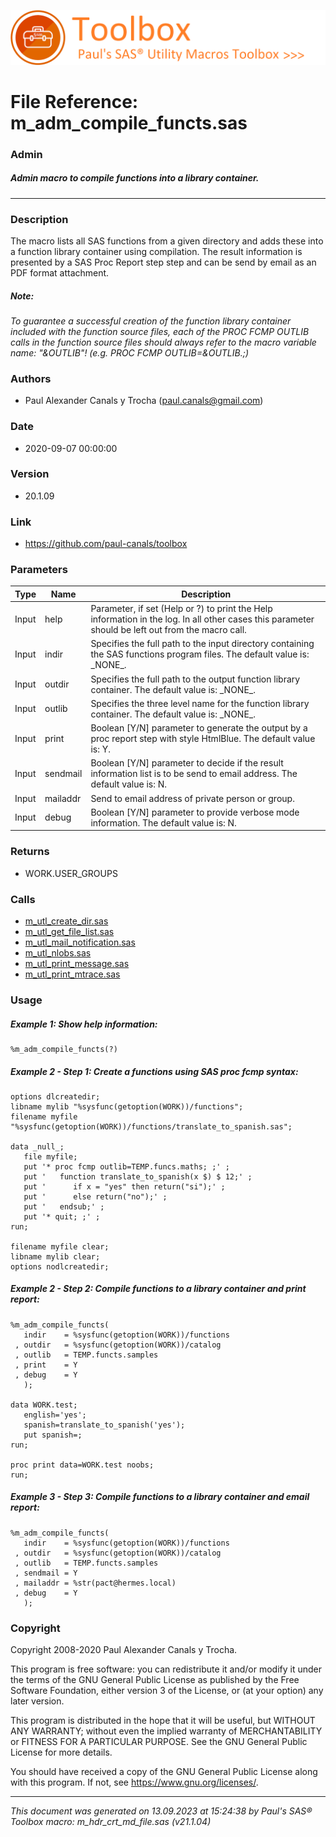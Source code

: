 ![../../misc/images/doc_banner.png](../../misc/images/doc_banner.png)
# 
# File Reference: m_adm_compile_functs.sas

### Admin

##### Admin macro to compile functions into a library container.

***

### Description
The macro lists all SAS functions from a given directory and adds these into a function library container using compilation. The result information is presented by a SAS Proc Report step step and can be send by email as an PDF format attachment.

##### *Note:*
*To guarantee a successful creation of the function library container included with the function source files, each of the PROC FCMP OUTLIB calls in the function source files should always refer to the macro variable name: "&OUTLIB"!
 (e.g. PROC FCMP OUTLIB=&OUTLIB.;)*

### Authors
* Paul Alexander Canals y Trocha (paul.canals@gmail.com)

### Date
* 2020-09-07 00:00:00

### Version
* 20.1.09

### Link
* https://github.com/paul-canals/toolbox

### Parameters
| Type | Name | Description |
| ---- | ---- | ----------- |
| Input | help | Parameter, if set (Help or ?) to print the Help information in the log. In all other cases this parameter should be left out from the macro call. |
| Input | indir | Specifies the full path to the input directory containing the SAS functions program files. The default value is: \_NONE\_. |
| Input | outdir | Specifies the full path to the output function library container. The default value is: \_NONE\_. |
| Input | outlib | Specifies the three level name for the function library container. The default value is: \_NONE\_. |
| Input | print | Boolean [Y/N] parameter to generate the output by a proc report step with style HtmlBlue. The default value is: Y. |
| Input | sendmail | Boolean [Y/N] parameter to decide if the result information list is to be send to email address. The default value is: N. |
| Input | mailaddr | Send to email address of private person or group. |
| Input | debug | Boolean [Y/N] parameter to provide verbose mode information. The default value is: N. |

### Returns
* WORK.USER_GROUPS

### Calls
* [m_utl_create_dir.sas](m_utl_create_dir.md)
* [m_utl_get_file_list.sas](m_utl_get_file_list.md)
* [m_utl_mail_notification.sas](m_utl_mail_notification.md)
* [m_utl_nlobs.sas](m_utl_nlobs.md)
* [m_utl_print_message.sas](m_utl_print_message.md)
* [m_utl_print_mtrace.sas](m_utl_print_mtrace.md)

### Usage

##### Example 1: Show help information:
```sas
%m_adm_compile_functs(?)
```

##### Example 2 - Step 1: Create a functions using SAS proc fcmp syntax:
```sas
options dlcreatedir;
libname mylib "%sysfunc(getoption(WORK))/functions";
filename myfile "%sysfunc(getoption(WORK))/functions/translate_to_spanish.sas";

data _null_;
   file myfile;
   put '* proc fcmp outlib=TEMP.funcs.maths; ;' ;
   put '   function translate_to_spanish(x $) $ 12;' ;
   put '      if x = "yes" then return("si");' ;
   put '      else return("no");' ;
   put '   endsub;' ;
   put '* quit; ;' ;
run;

filename myfile clear;
libname mylib clear;
options nodlcreatedir;
```

##### Example 2 - Step 2: Compile functions to a library container and print report:
```sas
%m_adm_compile_functs(
   indir    = %sysfunc(getoption(WORK))/functions
 , outdir   = %sysfunc(getoption(WORK))/catalog
 , outlib   = TEMP.functs.samples
 , print    = Y
 , debug    = Y
   );

data WORK.test;
   english='yes';
   spanish=translate_to_spanish('yes');
   put spanish=;
run;

proc print data=WORK.test noobs;
run;
```

##### Example 3 - Step 3: Compile functions to a library container and email report:
```sas
%m_adm_compile_functs(
   indir    = %sysfunc(getoption(WORK))/functions
 , outdir   = %sysfunc(getoption(WORK))/catalog
 , outlib   = TEMP.functs.samples
 , sendmail = Y
 , mailaddr = %str(pact@hermes.local)
 , debug    = Y
   );
```

### Copyright
Copyright 2008-2020 Paul Alexander Canals y Trocha. 
 
This program is free software: you can redistribute it and/or modify 
it under the terms of the GNU General Public License as published by 
the Free Software Foundation, either version 3 of the License, or 
(at your option) any later version. 
 
This program is distributed in the hope that it will be useful, 
but WITHOUT ANY WARRANTY; without even the implied warranty of 
MERCHANTABILITY or FITNESS FOR A PARTICULAR PURPOSE. See the 
GNU General Public License for more details. 
 
You should have received a copy of the GNU General Public License 
along with this program. If not, see <https://www.gnu.org/licenses/>. 


***
*This document was generated on 13.09.2023 at 15:24:38  by Paul's SAS&reg; Toolbox macro: m_hdr_crt_md_file.sas (v21.1.04)*

